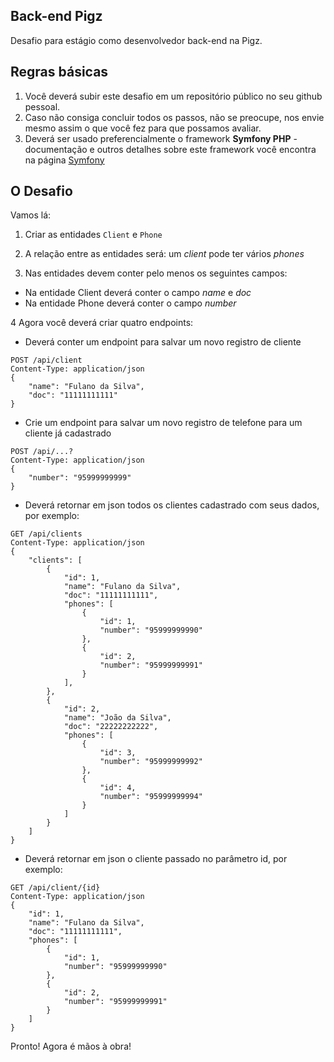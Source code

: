 ## Back-end Pigz
Desafio para estágio como desenvolvedor back-end na Pigz. 

## Regras básicas
1. Você deverá subir este desafio em um repositório público no seu github pessoal.
2. Caso não consiga concluir todos os passos, não se preocupe, nos envie mesmo assim o que você fez para que possamos avaliar.
3. Deverá ser usado preferencialmente o framework **Symfony PHP** - documentação e outros detalhes sobre este framework você encontra na página <a href="http://symfony.com" target="_blank">Symfony</a>

## O Desafio

Vamos lá:
1. Criar as entidades `Client` e `Phone`
2. A relação entre as entidades será: um *client* pode ter vários *phones*

3. Nas entidades devem conter pelo menos os seguintes campos:
- Na entidade Client deverá conter o campo *name* e *doc*
- Na entidade Phone deverá conter o campo *number*

4 Agora você deverá criar quatro endpoints:

- Deverá conter um endpoint para salvar um novo registro de cliente

```http
POST /api/client
Content-Type: application/json
{
    "name": "Fulano da Silva",
    "doc": "11111111111"
}
```

- Crie um endpoint para salvar um novo registro de telefone para um cliente já cadastrado

```http
POST /api/...?
Content-Type: application/json
{
    "number": "95999999999"
}
```

- Deverá retornar em json todos os clientes cadastrado com seus dados, por exemplo:

```http
GET /api/clients
Content-Type: application/json
{
    "clients": [    
        {
            "id": 1,
            "name": "Fulano da Silva",
            "doc": "11111111111",
            "phones": [
                {
                    "id": 1,
                    "number": "95999999990"
                },
                {
                    "id": 2,
                    "number": "95999999991"
                }
            ],
        },
        {
            "id": 2,
            "name": "João da Silva",
            "doc": "22222222222",
            "phones": [
                {
                    "id": 3,
                    "number": "95999999992"
                },
                {
                    "id": 4,
                    "number": "95999999994"
                }
            ]
        }
    ]
}
```

- Deverá retornar em json o cliente passado no parâmetro id, por exemplo:

```http
GET /api/client/{id}
Content-Type: application/json
{
    "id": 1,
    "name": "Fulano da Silva",
    "doc": "11111111111",
    "phones": [
        {
            "id": 1,
            "number": "95999999990"
        },
        {
            "id": 2,
            "number": "95999999991"
        }
    ]
}
```


Pronto! Agora é mãos à obra!


